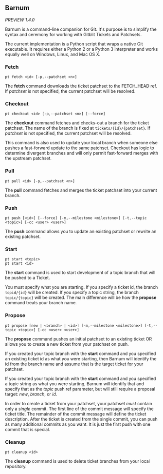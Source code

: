 ## Barnum

*PREVIEW 1.4.0*

Barnum is a command-line companion for Git.  It's purpose is to simplify the syntax and ceremony for working with Gitblit Tickets and Patchsets.

The current implementation is a Python script that wraps a native Git executable.  It requires either a Python 2 or a Python 3 interpreter and works equally well on Windows, Linux, and Mac OS X.

### Fetch

    pt fetch <id> [-p,--patchset <n>]

The **fetch** command downloads the ticket patchset to the FETCH_HEAD ref.  If *patchset* is not specified, the current patchset will be resolved.

### Checkout

    pt checkout <id> [-p,--patchset <n>] [--force]

The **checkout** command fetches and checks-out a branch for the ticket patchset.  The name of the branch is fixed at `tickets/{id}/{patchset}`.  If *patchset* is not specified, the current patchset will be resolved.

This command is also used to update your local branch when someone else pushes a fast-forward update to the same patchset.  Checkout has logic to determine divergent branches and will only permit fast-forward merges with the upstream patchset.

### Pull

    pt pull <id> [-p,--patchset <n>]

The **pull** command fetches and merges the ticket patchset into your current branch.

### Push

    pt push [<id>] [--force] [-m,--milestone <milestone>] [-t,--topic <topic>] [-cc <user> <user>]

The **push** command allows you to update an existing patchset or rewrite an existing patchset.

### Start

    pt start <topic>
    pt start <id>

The **start** command is used to start development of a topic branch that will be pushed to a Ticket. 

You must specify what you are starting.  If you specify a ticket id, the branch `topid/{id}` will be created.  If you specify a topic string, the branch `topic/{topic}` will be created.  The main difference will be how the **propose** command treats your branch name.

### Propose

    pt propose [new | <branch> | <id>] [-m,--milestone <milestone>] [-t,--topic <topic>] [-cc <user> <user>]

The **propose** command pushes an initial patchset to an existing ticket OR allows you to create a new ticket from your patchset on push.

If you created your topic branch with the **start** command and you specified an existing ticket id as what you were starting, then Barnum will identify the id from the branch name and assume that is the target ticket for your patchset.

If you created your topic branch with the **start** command and you specified a topic string as what you were starting, Barnum will identify that and specify that as the *topic* push ref parameter, but will still require a proposal target: *new*, *branch*, or *id*.

In order to create a ticket from your patchset, your patchset *must* contain only a *single* commit.  The first line of the commit message will specify the ticket title.  The remainder of the commit message will define the ticket description.  After the ticket is created from the single commit, you can push as many additional commits as you want.  It is just the first push with one commit that is special.

### Cleanup

    pt cleanup <id>

The **cleanup** command is used to delete ticket branches from your local repository.
